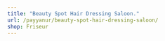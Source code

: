 ```yaml
---
title: "Beauty Spot Hair Dressing Saloon."
url: /payyanur/beauty-spot-hair-dressing-saloon/
shop: Friseur
---
```

